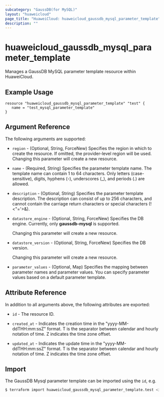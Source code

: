 ```yaml
---
subcategory: "GaussDB(for MySQL)"
layout: "huaweicloud"
page_title: "HuaweiCloud: huaweicloud_gaussdb_mysql_parameter_template"
description: ""
---
```


# huaweicloud_gaussdb_mysql_parameter_template

Manages a GaussDB MySQL parameter template resource within HuaweiCloud.

## Example Usage

```hcl
resource "huaweicloud_gaussdb_mysql_parameter_template" "test" {
   name = "test_mysql_parameter_template"
}
```

## Argument Reference

The following arguments are supported:

* `region` - (Optional, String, ForceNew) Specifies the region in which to create the resource.
  If omitted, the provider-level region will be used. Changing this parameter will create a new resource.

* `name` - (Required, String) Specifies the parameter template name. The template name can contain 1 to 64 characters.
  Only letters (case-sensitive), digits, hyphens (-), underscores (_), and periods (.) are allowed.

* `description` - (Optional, String) Specifies the parameter template description. The description can consist of
  up to 256 characters, and cannot contain the carriage return characters or special characters (!<"='>&).

* `datastore_engine` - (Optional, String, ForceNew) Specifies the DB engine. Currently, only **gaussdb-mysql** is supported.

  Changing this parameter will create a new resource.

* `datastore_version` - (Optional, String, ForceNew) Specifies the DB version.

  Changing this parameter will create a new resource.

* `parameter_values` - (Optional, Map) Specifies the mapping between parameter names and parameter values.
  You can specify parameter values based on a default parameter template.

## Attribute Reference

In addition to all arguments above, the following attributes are exported:

* `id` - The resource ID.

* `created_at` - Indicates the creation time in the "yyyy-MM-ddTHH:mm:ssZ" format.
  T is the separator between calendar and hourly notation of time. Z indicates the time zone offset.

* `updated_at` - Indicates the update time in the "yyyy-MM-ddTHH:mm:ssZ" format.
  T is the separator between calendar and hourly notation of time. Z indicates the time zone offset.

## Import

The GaussDB Mysql parameter template can be imported using the `id`, e.g.

```bash
$ terraform import huaweicloud_gaussdb_mysql_parameter_template.test <id>
```
